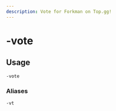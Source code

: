 ```yaml
---
description: Vote for Forkman on Top.gg!
---
```


# -vote

## Usage
```
-vote
```

### Aliases
```
-vt
```
